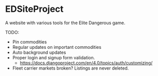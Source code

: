# EDSiteProject
A website with various tools for the Elite Dangerous game.

TODO:
- Pin commodities
- Regular updates on important commodities
- Auto background updates
- Proper login and signup form validation.
  - https://docs.djangoproject.com/en/4.0/topics/auth/customizing/
- Fleet carrier markets broken? Listings are never deleted.
